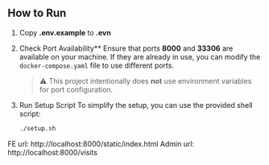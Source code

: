 ## How to Run

1. Copy **.env.example** to **.evn**
2. Check Port Availability**
   Ensure that ports **8000** and **33306** are available on your machine.
   If they are already in use, you can modify the `docker-compose.yaml` file to use different ports.

   > ⚠️ This project intentionally does **not** use environment variables for port configuration.

3. Run Setup Script
   To simplify the setup, you can use the provided shell script:

   ```bash
   ./setup.sh
   ```

FE url: http://localhost:8000/static/index.html
Admin url: http://localhost:8000/visits
